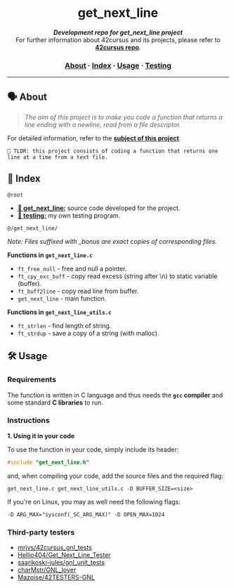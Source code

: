 <h1 align="center">
  get_next_line
</h1>

<p align="center">
	<b><i>Development repo for get_next_line project</i></b><br>
	For further information about 42cursus and its projects, please refer to <a href="https://github.com/lmoraesdev/GNL"><b>42cursus repo</b></a>.
</p>


<h3 align="center">
	<a href="#%EF%B8%8F-about">About</a>
	<span> · </span>
	<a href="#-index">Index</a>
	<span> · </span>
	<a href="#%EF%B8%8F-usage">Usage</a>
	<span> · </span>
	<a href="#-testing">Testing</a>
</h3>

---

## 🗣️ About

> _The aim of this project is to make you code a function that returns a line ending with a newline, read from a file descriptor._

For detailed information, refer to the [**subject of this project**](https://github.com/appinha/42cursus/tree/master/_PDFs).

	🚀 TLDR: this project consists of coding a function that returns one line at a time from a text file.

## 📑 Index

`@root`

* [**📁 get_next_line:**](get_next_line/) source code developed for the project.
* [**📁 testing:**](testing/) my own testing program.

`@/get_next_line/`

_Note: Files suffixed with *_bonus* are exact copies of corresponding files._

**Functions in `get_next_line.c`**

* `ft_free_null`	- free and null a pointer.
* `ft_cpy_exc_buff`	- copy read excess (string after \n) to static variable (buffer).
* `ft_buff2line`	- copy read line from buffer.
* `get_next_line`	- main function.

**Functions in `get_next_line_utils.c`**

* `ft_strlen`		- find length of string.
* `ft_strdup`		- save a copy of a string (with malloc).

## 🛠️ Usage

### Requirements

The function is written in C language and thus needs the **`gcc` compiler** and some standard **C libraries** to run.

### Instructions

**1. Using it in your code**

To use the function in your code, simply include its header:

```C
#include "get_next_line.h"
```

and, when compiling your code, add the source files and the required flag:

```shell
get_next_line.c get_next_line_utils.c -D BUFFER_SIZE=<size>
```

If you're on Linux, you may as well need the following flags:

```shell
-D ARG_MAX="sysconf(_SC_ARG_MAX)" -D OPEN_MAX=1024
```

### Third-party testers

* [mrjvs/42cursus_gnl_tests](https://github.com/mrjvs/42cursus_gnl_tests)
* [Hellio404/Get_Next_Line_Tester](https://github.com/Hellio404/Get_Next_Line_Tester)
* [saarikoski-jules/gnl_unit_tests](https://github.com/saarikoski-jules/gnl_unit_tests)
* [charMstr/GNL_lover](https://github.com/charMstr/GNL_lover)
* [Mazoise/42TESTERS-GNL](https://github.com/Mazoise/42TESTERS-GNL)
